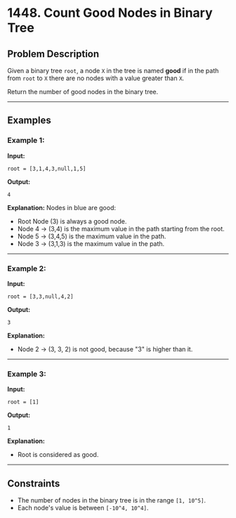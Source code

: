 # 1448. Count Good Nodes in Binary Tree

## Problem Description

Given a binary tree `root`, a node `X` in the tree is named **good** if in the path from `root` to `X` there are no nodes with a value greater than `X`.

Return the number of good nodes in the binary tree.

---

## Examples

### Example 1:

**Input:** 
```
root = [3,1,4,3,null,1,5]
```

**Output:** 
```
4
```

**Explanation:** 
Nodes in blue are good:
- Root Node (3) is always a good node.
- Node 4 -> (3,4) is the maximum value in the path starting from the root.
- Node 5 -> (3,4,5) is the maximum value in the path.
- Node 3 -> (3,1,3) is the maximum value in the path.

---

### Example 2:

**Input:** 
```
root = [3,3,null,4,2]
```

**Output:** 
```
3
```

**Explanation:** 
- Node 2 -> (3, 3, 2) is not good, because "3" is higher than it.

---

### Example 3:

**Input:** 
```
root = [1]
```

**Output:** 
```
1
```

**Explanation:** 
- Root is considered as good.

---

## Constraints

- The number of nodes in the binary tree is in the range `[1, 10^5]`.
- Each node's value is between `[-10^4, 10^4]`.